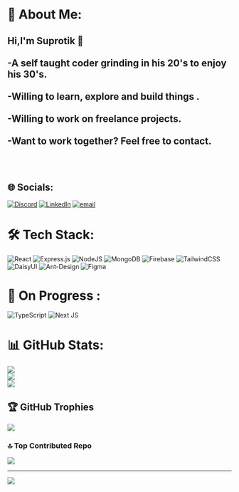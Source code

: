# 💫 About Me:
## Hi,I'm Suprotik 👋<br><br> -A self taught coder grinding in his 20's to enjoy his 30's.<br><br> -Willing to learn, explore and build things .<br><br>-Willing to work on freelance projects.<br><br> -Want to work together? Feel free to contact.<br><br><br>


## 🌐 Socials:
[![Discord](https://img.shields.io/badge/Discord-%237289DA.svg?logo=discord&logoColor=white)](https://discord.gg/https://discord.com/users/1386662008518086796) [![LinkedIn](https://img.shields.io/badge/LinkedIn-%230077B5.svg?logo=linkedin&logoColor=white)](https://linkedin.com/in/https://linkedin.com/in/suprotik-chowdhury-2984a2352) [![email](https://img.shields.io/badge/Email-D14836?logo=gmail&logoColor=white)](mailto:csuprotik@gmail.com) 

# 🛠️ Tech Stack:
![React](https://img.shields.io/badge/react-%2320232a.svg?style=for-the-badge&logo=react&logoColor=%2361DAFB)   ![Express.js](https://img.shields.io/badge/express.js-%23404d59.svg?style=for-the-badge&logo=express&logoColor=%2361DAFB)   ![NodeJS](https://img.shields.io/badge/node.js-6DA55F?style=for-the-badge&logo=node.js&logoColor=white)   ![MongoDB](https://img.shields.io/badge/MongoDB-%234ea94b.svg?style=for-the-badge&logo=mongodb&logoColor=white)   ![Firebase](https://img.shields.io/badge/firebase-a08021?style=for-the-badge&logo=firebase&logoColor=ffcd34)   ![TailwindCSS](https://img.shields.io/badge/tailwindcss-%2338B2AC.svg?style=for-the-badge&logo=tailwind-css&logoColor=white) ![DaisyUI](https://img.shields.io/badge/daisyui-5A0EF8?style=for-the-badge&logo=daisyui&logoColor=white)   ![Ant-Design](https://img.shields.io/badge/-AntDesign-%230170FE?style=for-the-badge&logo=ant-design&logoColor=white)   ![Figma](https://img.shields.io/badge/figma-%23F24E1E.svg?style=for-the-badge&logo=figma&logoColor=white)

# 🎯 On Progress :
 ![TypeScript](https://img.shields.io/badge/typescript-%23007ACC.svg?style=for-the-badge&logo=typescript&logoColor=white)  ![Next JS](https://img.shields.io/badge/Next-black?style=for-the-badge&logo=next.js&logoColor=white)


# 📊 GitHub Stats:
![](https://github-readme-stats.vercel.app/api?username=Suprotik007&theme=merko&hide_border=true&include_all_commits=false&count_private=false)<br/>
![](https://nirzak-streak-stats.vercel.app/?user=Suprotik007&theme=merko&hide_border=true)<br/>
![](https://github-readme-stats.vercel.app/api/top-langs/?username=Suprotik007&theme=merko&hide_border=true&include_all_commits=false&count_private=false&layout=compact)

## 🏆 GitHub Trophies
![](https://github-profile-trophy.vercel.app/?username=Suprotik007&theme=onedark&no-frame=false&no-bg=true&margin-w=4)

### 🔝 Top Contributed Repo
![](https://github-contributor-stats.vercel.app/api?username=Suprotik007&limit=5&theme=merko&combine_all_yearly_contributions=true)

---
[![](https://visitcount.itsvg.in/api?id=Suprotik007&icon=2&color=0)](https://visitcount.itsvg.in)

<!-- Proudly created with GPRM ( https://gprm.itsvg.in ) -->
